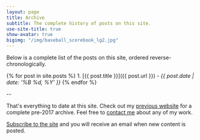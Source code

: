 ```yaml
---
layout: page
title: Archive
subtitle: The complete history of posts on this site.
use-site-title: true
show-avatar: true
bigimg: "/img/baseball_scorebook_lg2.jpg"
---
```


Below is a complete list of the posts on this site, ordered reverse-chronologically.

{% for post in site.posts %} 1. [{{ post.title }}]({{ post.url }}) - *{{ post.date | date: '%B %d, %Y' }}*
{% endfor %}

--
 
That's everything to date at this site. Check out my <a href = "https://christopherteeter.wordpress.com/" target = "_blank"> previous website</a> 
for a complete pre-2017 archive. Feel free to [contact me]({{site.url}}/contact/) about any of my work.

<a href = "https://cteeter.us16.list-manage.com/subscribe?u=831a9689f8a79176ce6f1c5ce&id=711d4bfb2a" target="_blank"> Subscribe to the site</a> and you will receive an email when new content is posted.